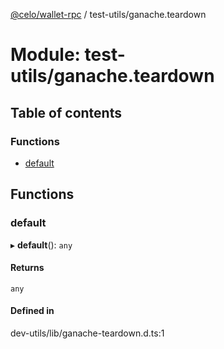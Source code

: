 [@celo/wallet-rpc](../README.md) / test-utils/ganache.teardown

# Module: test-utils/ganache.teardown

## Table of contents

### Functions

- [default](test_utils_ganache_teardown.md#default)

## Functions

### default

▸ **default**(): `any`

#### Returns

`any`

#### Defined in

dev-utils/lib/ganache-teardown.d.ts:1
